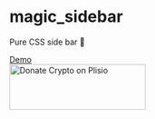 # magic_sidebar
Pure CSS side bar 📜

<a href="https://angelhtml.github.io/magic_sidebar/">Demo</a><br />
<a href="https://plisio.net/donate/zmQmnybe" target="_blank"><img src="https://plisio.net/img/donate/donate_light_icons_color.png" alt="Donate Crypto on Plisio" width="240" height="80" /></a>

